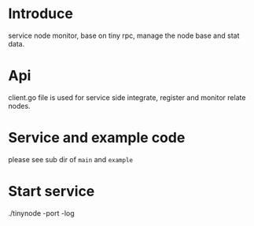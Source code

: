 # Introduce
service node monitor, base on tiny rpc, manage the node base and stat data.

# Api
client.go file is used for service side integrate, register and monitor relate nodes.

# Service and example code
please see sub dir of `main` and `example`

# Start service

./tinynode -port <rpc port> -log <log path>